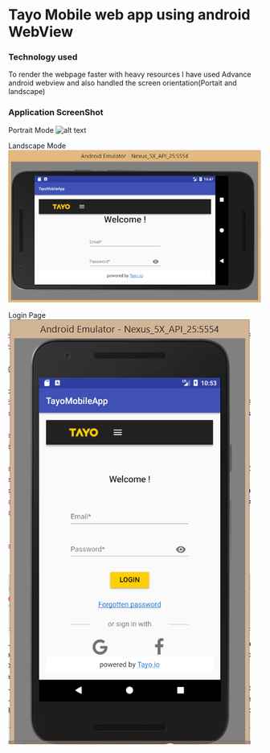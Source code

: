 # Tayo Mobile web app using android WebView

### Technology used
To render the webpage faster with heavy resources I have used Advance android webview
and also handled the screen orientation(Portait and landscape) 

### Application ScreenShot

Portrait Mode
![alt text](portait.png "Portrait Mode")

Landscape Mode
![alt text](landscapemode.png "Landscape Mode")

Login Page
![alt text](login.png "Login Page")

